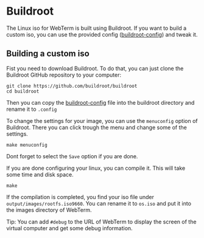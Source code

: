 # Buildroot
The Linux iso for WebTerm is built using Buildroot. If you want to build a custom iso, you can use the provided config ([buildroot-config](buildroot-config)) and tweak it.

## Building a custom iso
Fist you need to download Buildroot. To do that, you can just clone the Buildroot GitHub repository to your computer:
```
git clone https://github.com/buildroot/buildroot
cd buildroot
```
Then you can copy the [buildroot-config](buildroot-config) file into the buildroot directory and rename it to `.config`

To change the settings for your image, you can use the `menuconfig` option of Buildroot. There you can click trough the menu and change some of the settings.
```
make menuconfig
```
Dont forget to select the `Save` option if you are done.

If you are done configuring your linux, you can compile it. This will take some time and disk space.
```
make
```
If the compilation is completed, you find your iso file under `output/images/rootfs.iso9660`. You can rename it to `os.iso` and put it into the images directory of WebTerm.

Tip: You can add `#debug` to the URL of WebTerm to display the screen of the virtual computer and get some debug information.